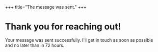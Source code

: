 +++
title="The message was sent."
+++

# Thank you for reaching out!

Your message was sent successfully. I'll get in touch as soon as possible and no later than in 72 hours.

